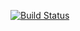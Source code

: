 [![Build Status](https://travis-ci.org/atomashpolskiy/bt.svg?branch=master)](https://travis-ci.org/atomashpolskiy/bt)